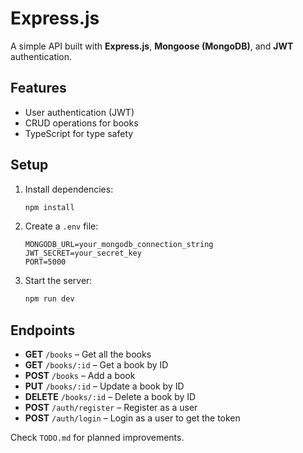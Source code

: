 # Express.js

A simple API built with **Express.js**, **Mongoose (MongoDB)**, and **JWT** authentication.

## Features

- User authentication (JWT)
- CRUD operations for books
- TypeScript for type safety

## Setup

1. Install dependencies:
   ```sh
   npm install
   ```
2. Create a `.env` file:
   ```env
   MONGODB_URL=your_mongodb_connection_string
   JWT_SECRET=your_secret_key
   PORT=5000
   ```
3. Start the server:
   ```sh
   npm run dev
   ```

## Endpoints

- **GET** `/books` – Get all the books
- **GET** `/books/:id` – Get a book by ID
- **POST** `/books` – Add a book
- **PUT** `/books/:id` – Update a book by ID
- **DELETE** `/books/:id` – Delete a book by ID
- **POST** `/auth/register` – Register as a user
- **POST** `/auth/login` – Login as a user to get the token

Check `TODO.md` for planned improvements.
